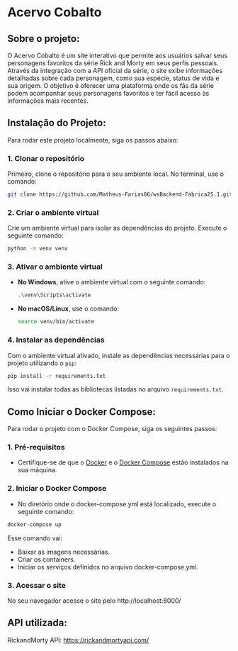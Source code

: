 # Acervo Cobalto

## Sobre o projeto:

O Acervo Cobalto é um site interativo que permite aos usuários salvar seus personagens favoritos da série Rick and Morty em seus perfis pessoais. Através da integração com a API oficial da série, o site exibe informações detalhadas sobre cada personagem, como sua espécie, status de vida e sua origem. O objetivo é oferecer uma plataforma onde os fãs da série podem acompanhar seus personagens favoritos e ter fácil acesso às informações mais recentes.

## Instalação do Projeto:

Para rodar este projeto localmente, siga os passos abaixo:

### 1. Clonar o repositório

Primeiro, clone o repositório para o seu ambiente local. No terminal, use o comando:

```bash
git clone https://github.com/Matheus-Farias86/wsBackend-Fabrica25.1.git
```

### 2. Criar o ambiente virtual

Crie um ambiente virtual para isolar as dependências do projeto. Execute o seguinte comando:

```bash
python -m venv venv
```

### 3. Ativar o ambiente virtual

- **No Windows**, ative o ambiente virtual com o seguinte comando:

  ```bash
  .\venv\Scripts\activate
  ```

- **No macOS/Linux**, use o comando:

  ```bash
  source venv/bin/activate
  ```

### 4. Instalar as dependências

Com o ambiente virtual ativado, instale as dependências necessárias para o projeto utilizando o `pip`:

```bash
pip install -r requirements.txt
```

Isso vai instalar todas as bibliotecas listadas no arquivo `requirements.txt`.

## Como Iniciar o Docker Compose:

Para rodar o projeto com o Docker Compose, siga os seguintes passos:

### 1. Pré-requisitos

- Certifique-se de que o [Docker](https://www.docker.com/get-started) e o [Docker Compose](https://docs.docker.com/compose/install/) estão instalados na sua máquina.

### 2. Iniciar o Docker Compose

- No diretório onde o docker-compose.yml está localizado, execute o seguinte comando:

```bash
docker-compose up
```

Esse comando vai:

- Baixar as imagens necessárias.
- Criar os containers.
- Iniciar os serviços definidos no arquivo docker-compose.yml.

### 3. Acessar o site

No seu navegador acesse o site pelo http://localhost:8000/

## API utilizada:

RickandMorty API: https://rickandmortyapi.com/
